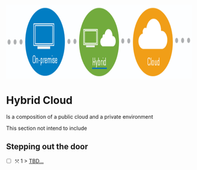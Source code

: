 <p align="center">
  <img src="Hybrid.png" width="800" height="200">
</p>

# Hybrid Cloud
Is a composition of a public cloud and a private environment

This section not intend to include 

## Stepping out the door

- [ ] &#10535; 1 > [TBD...](Journey/001/Readme.md)
